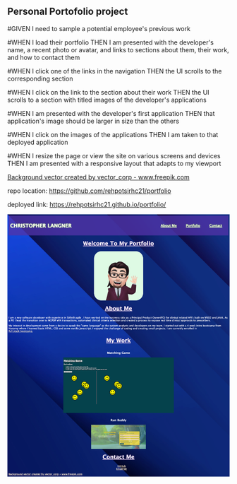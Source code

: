 ## Personal Portofolio project


#GIVEN I need to sample a potential employee's previous work

#WHEN I load their portfolio
THEN I am presented with the developer's name, a recent photo or avatar, and links to sections about them, their work, and how to contact them

#WHEN I click one of the links in the navigation
THEN the UI scrolls to the corresponding section

#WHEN I click on the link to the section about their work
THEN the UI scrolls to a section with titled images of the developer's applications

#WHEN I am presented with the developer's first application
THEN that application's image should be larger in size than the others

#WHEN I click on the images of the applications
THEN I am taken to that deployed application

#WHEN I resize the page or view the site on various screens and devices
THEN I am presented with a responsive layout that adapts to my viewport

<a href='https://www.freepik.com/vectors/background'>Background vector created by vector_corp - www.freepik.com</a>

repo location: https://github.com/rehpotsirhc21/portfolio

deployed link: https://rehpotsirhc21.github.io/portfolio/

![full site screen print](./assets/fullsite.png)